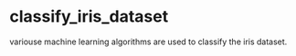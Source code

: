 # classify_iris_dataset
variouse machine learning algorithms are used to classify the iris dataset.
